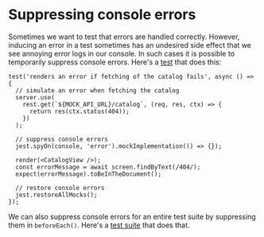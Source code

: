 # Suppressing console errors

Sometimes we want to test that errors are handled correctly. However, inducing
an error in a test sometimes has an undesired side effect that we see annoying
error logs in our console. In such cases it is possible to temporarily suppress
console errors. Here's a
[test](../src/pages/HomePage/CatalogView/CatalogView.test.tsx#L20-L37) that does
this:

```tsx
test('renders an error if fetching of the catalog fails', async () => {
  // simulate an error when fetching the catalog
  server.use(
    rest.get(`${MOCK_API_URL}/catalog`, (req, res, ctx) => {
      return res(ctx.status(404));
    })
  );

  // suppress console errors
  jest.spyOn(console, 'error').mockImplementation(() => {});

  render(<CatalogView />);
  const errorMessage = await screen.findByText(/404/);
  expect(errorMessage).toBeInTheDocument();

  // restore console errors
  jest.restoreAllMocks();
});
```

We can also suppress console errors for an entire test suite by suppressing them
in `beforeEach()`. Here's a
[test suite](../src/components/ErrorBoundary/ErrorBoundary.test.tsx#L5-L14) that
does that.
